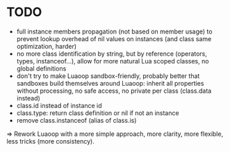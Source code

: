 # TODO

* full instance members propagation (not based on member usage) to prevent lookup overhead of nil values on instances (and class same optimization, harder)
* no more class identification by string, but by reference (operators, types, instanceof...), allow for more natural Lua scoped classes, no global definitions
* don't try to make Luaoop sandbox-friendly, probably better that sandboxes build themselves around Luaoop: inherit all properties without processing, no safe access, no private per class (class.data instead)
* class.id instead of instance id
* class.type: return class definition or nil if not an instance
* remove class.instanceof (alias of class.is)

=> Rework Luaoop with a more simple approach, more clarity, more flexible, less tricks (more consistency).
